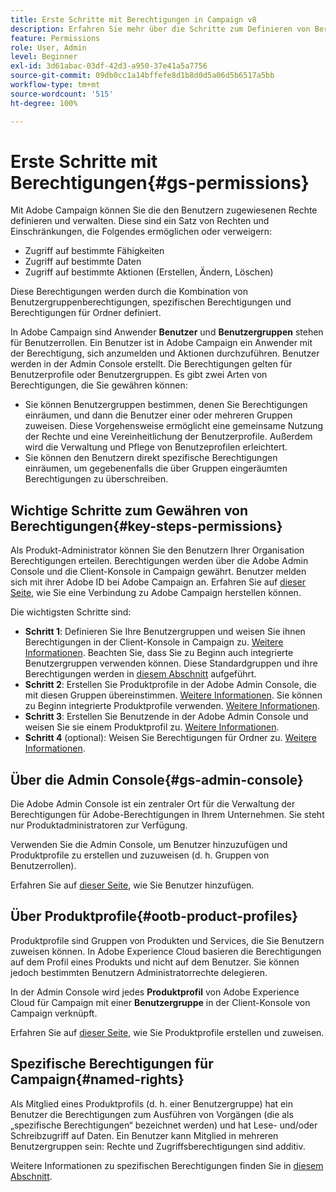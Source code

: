 ```yaml
---
title: Erste Schritte mit Berechtigungen in Campaign v8
description: Erfahren Sie mehr über die Schritte zum Definieren von Berechtigungen in Campaign v8
feature: Permissions
role: User, Admin
level: Beginner
exl-id: 3d61abac-03df-42d3-a950-37e41a5a7756
source-git-commit: 09db0cc1a14bffefe8d1b8d0d5a06d5b6517a5bb
workflow-type: tm+mt
source-wordcount: '515'
ht-degree: 100%

---
```


# Erste Schritte mit Berechtigungen{#gs-permissions}

Mit Adobe Campaign können Sie die den Benutzern zugewiesenen Rechte definieren und verwalten. Diese sind ein Satz von Rechten und Einschränkungen, die Folgendes ermöglichen oder verweigern:

* Zugriff auf bestimmte Fähigkeiten
* Zugriff auf bestimmte Daten
* Zugriff auf bestimmte Aktionen (Erstellen, Ändern, Löschen)

Diese Berechtigungen werden durch die Kombination von Benutzergruppenberechtigungen, spezifischen Berechtigungen und Berechtigungen für Ordner definiert.

In Adobe Campaign sind Anwender **Benutzer** und **Benutzergruppen** stehen für Benutzerrollen. Ein Benutzer ist in Adobe Campaign ein Anwender mit der Berechtigung, sich anzumelden und Aktionen durchzuführen. Benutzer werden in der Admin Console erstellt. Die Berechtigungen gelten für Benutzerprofile oder Benutzergruppen. Es gibt zwei Arten von Berechtigungen, die Sie gewähren können:

* Sie können Benutzergruppen bestimmen, denen Sie Berechtigungen einräumen, und dann die Benutzer einer oder mehreren Gruppen zuweisen. Diese Vorgehensweise ermöglicht eine gemeinsame Nutzung der Rechte und eine Vereinheitlichung der Benutzerprofile. Außerdem wird die Verwaltung und Pflege von Benutzeprofilen erleichtert.
* Sie können den Benutzern direkt spezifische Berechtigungen einräumen, um gegebenenfalls die über Gruppen eingeräumten Berechtigungen zu überschreiben.

## Wichtige Schritte zum Gewähren von Berechtigungen{#key-steps-permissions}

Als Produkt-Administrator können Sie den Benutzern Ihrer Organisation Berechtigungen erteilen. Berechtigungen werden über die Adobe Admin Console und die Client-Konsole in Campaign gewährt. Benutzer melden sich mit ihrer Adobe ID bei Adobe Campaign an. Erfahren Sie auf [dieser Seite](connect.md), wie Sie eine Verbindung zu Adobe Campaign herstellen können.

Die wichtigsten Schritte sind:

* **Schritt 1**: Definieren Sie Ihre Benutzergruppen und weisen Sie ihnen Berechtigungen in der Client-Konsole in Campaign zu. [Weitere Informationen](manage-permissions.md#create-product-profile).
Beachten Sie, dass Sie zu Beginn auch integrierte Benutzergruppen verwenden können. Diese Standardgruppen und ihre Berechtigungen werden in [diesem Abschnitt](manage-permissions.md#ootb-productprofiles) aufgeführt.
* **Schritt 2**: Erstellen Sie Produktprofile in der Adobe Admin Console, die mit diesen Gruppen übereinstimmen. [Weitere Informationen](manage-permissions.md#create-product-profile).
Sie können zu Beginn integrierte Produktprofile verwenden. [Weitere Informationen](manage-permissions.md#ootb-productprofiles).
* **Schritt 3**: Erstellen Sie Benutzende in der Adobe Admin Console und weisen Sie sie einem Produktprofil zu. [Weitere Informationen](manage-permissions.md#add-users).
* **Schritt 4** (optional): Weisen Sie Berechtigungen für Ordner zu. [Weitere Informationen](manage-permissions.md#ootb-productprofiles).

## Über die Admin Console{#gs-admin-console}

Die Adobe Admin Console ist ein zentraler Ort für die Verwaltung der Berechtigungen für Adobe-Berechtigungen in Ihrem Unternehmen. Sie steht nur Produktadministratoren zur Verfügung.

Verwenden Sie die Admin Console, um Benutzer hinzuzufügen und Produktprofile zu erstellen und zuzuweisen (d. h. Gruppen von Benutzerrollen).

Erfahren Sie auf [dieser Seite](manage-permissions.md#add-users), wie Sie Benutzer hinzufügen.

## Über Produktprofile{#ootb-product-profiles}

Produktprofile sind Gruppen von Produkten und Services, die Sie Benutzern zuweisen können. In Adobe Experience Cloud basieren die Berechtigungen auf dem Profil eines Produkts und nicht auf dem Benutzer. Sie können jedoch bestimmten Benutzern Administratorrechte delegieren.

In der Admin Console wird jedes **Produktprofil** von Adobe Experience Cloud für Campaign mit einer **Benutzergruppe** in der Client-Konsole von Campaign verknüpft.

Erfahren Sie auf [dieser Seite](manage-permissions.md#create-a-product-profile), wie Sie Produktprofile erstellen und zuweisen.

## Spezifische Berechtigungen für Campaign{#named-rights}

Als Mitglied eines Produktprofils (d. h. einer Benutzergruppe) hat ein Benutzer die Berechtigungen zum Ausführen von Vorgängen (die als „spezifische Berechtigungen“ bezeichnet werden) und hat Lese- und/oder Schreibzugriff auf Daten. Ein Benutzer kann Mitglied in mehreren Benutzergruppen sein: Rechte und Zugriffsberechtigungen sind additiv.

Weitere Informationen zu spezifischen Berechtigungen finden Sie in [diesem Abschnitt](manage-permissions.md#use-named-rights).
